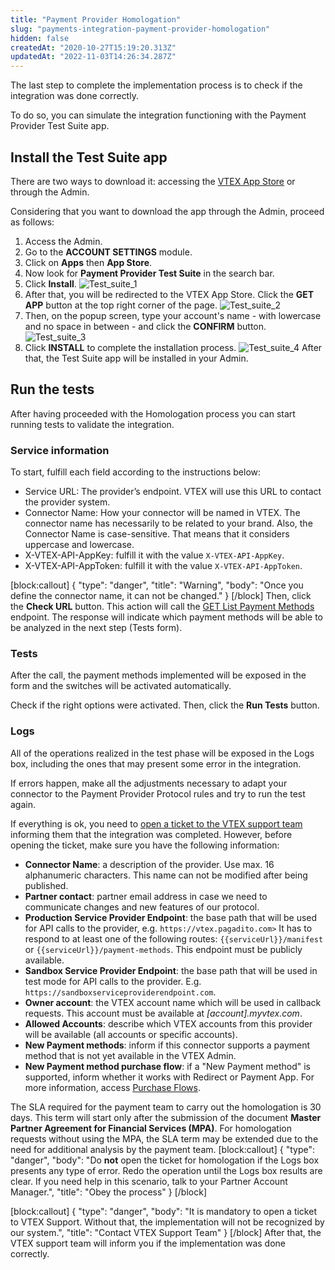 ```yaml
---
title: "Payment Provider Homologation"
slug: "payments-integration-payment-provider-homologation"
hidden: false
createdAt: "2020-10-27T15:19:20.313Z"
updatedAt: "2022-11-03T14:26:34.287Z"
---
```


The last step to complete the implementation process is to check if the integration was done correctly.

To do so, you can simulate the integration functioning with the Payment Provider Test Suite app.

## Install the Test Suite app

There are two ways to download it: accessing the [VTEX App Store](https://apps.vtex.com/vtex-payment-provider-test-suite/p) or through the Admin.

Considering that you want to download the app through the Admin, proceed as follows:

1. Access the Admin.
2. Go to the **ACCOUNT SETTINGS** module.
3. Click on **Apps** then **App Store**.
4. Now look for **Payment Provider Test Suite** in the search bar.
5. Click **Install**.
   ![Test_suite_1](https://cdn.jsdelivr.net/gh/vtexdocs/dev-portal-content@readme-docs/docs/guides/Integration%20Guides/payments-integration-guide/c2c9925-Test_suite_1_23.png)
6. After that, you will be redirected to the VTEX App Store. Click the **GET APP** button at the top right corner of the page.
   ![Test_suite_2](https://cdn.jsdelivr.net/gh/vtexdocs/dev-portal-content@readme-docs/docs/guides/Integration%20Guides/payments-integration-guide/7e850d8-Test_suite_2_25.png)
7. Then, on the popup screen, type your account's name - with lowercase and no space in between - and click the **CONFIRM** button.
   ![Test_suite_3](https://cdn.jsdelivr.net/gh/vtexdocs/dev-portal-content@readme-docs/docs/guides/Integration%20Guides/payments-integration-guide/571bd57-Test_suite_3_27.png)
8. Click **INSTALL** to complete the installation process.
   ![Test_suite_4](https://cdn.jsdelivr.net/gh/vtexdocs/dev-portal-content@readme-docs/docs/guides/Integration%20Guides/payments-integration-guide/9191e2b-Test_suite_4_29.png)
   After that, the Test Suite app will be installed in your Admin.

## Run the tests

After having proceeded with the Homologation process you can start running tests to validate the integration.

### Service information

To start, fulfill each field according to the instructions below:

- Service URL: The provider’s endpoint. VTEX will use this URL to contact the provider system.
- Connector Name: How your connector will be named in VTEX. The connector name has necessarily to be related to your brand. Also, the Connector Name is case-sensitive. That means that it considers uppercase and lowercase.
- X-VTEX-API-AppKey: fulfill it with the value `X-VTEX-API-AppKey`.
- X-VTEX-API-AppToken: fulfill it with the value `X-VTEX-API-AppToken`.

[block:callout]
{
  "type": "danger",
  "title": "Warning",
  "body": "Once you define the connector name, it can not be changed."
}
[/block]
Then, click the **Check URL** button. This action will call the [GET List Payment Methods](https://developers.vtex.com/vtex-developer-docs/reference/paymentmethods) endpoint. The response will indicate which payment methods will be able to be analyzed in the next step (Tests form).

### Tests

After the call, the payment methods implemented will be exposed in the form and the switches will be activated automatically.

Check if the right options were activated. Then, click the **Run Tests** button.

### Logs

All of the operations realized in the test phase will be exposed in the Logs box, including the ones that may present some error in the integration.

If errors happen, make all the adjustments necessary to adapt your connector to the Payment Provider Protocol rules and try to run the test again.

If everything is ok, you need to [open a ticket to the VTEX support team](https://help.vtex.com/en/tutorial/opening-tickets-to-vtex-support--16yOEqpO32UQYygSmMSSAM?locale=en) informing them that the integration was completed. However, before opening the ticket, make sure you have the following information:

- **Connector Name**: a description of the provider. Use max. 16 alphanumeric characters. This name can not be modified after being published.
- **Partner contact**: partner email address in case we need to communicate changes and new features of our protocol.
- **Production Service Provider Endpoint**: the base path that will be used for API calls to the provider, e.g. `https://vtex.pagadito.com>` It has to respond to at least one of the following routes: `{{serviceUrl}}/manifest` or `{{serviceUrl}}/payment-methods`. This endpoint must be publicly available.
- **Sandbox Service Provider Endpoint**: the base path that will be used in test mode for API calls to the provider. E.g. `https://sandboxserviceproviderendpoint.com`.
- **Owner account**: the VTEX account name which will be used in callback requests. This account must be available at *[account].myvtex.com*.
- **Allowed Accounts**: describe which VTEX accounts from this provider will be available (all accounts or specific accounts).
- **New Payment methods**: inform if this connector supports a payment method that is not yet available in the VTEX Admin.
- **New Payment method purchase flow**: if a "New Payment method" is supported, inform whether it works with Redirect or Payment App. For more information, access  [Purchase Flows](https://developers.vtex.com/vtex-rest-api/docs/payments-integration-purchase-flows).

The SLA required for the payment team to carry out the homologation is 30 days. This term will start only after the submission of the document **Master Partner Agreement for Financial Services (MPA)**. For homologation requests without using the MPA, the SLA term may be extended due to the need for additional analysis by the payment team.
[block:callout]
{
  "type": "danger",
  "body": "Do **not** open the ticket for homologation if the Logs box presents any type of error. Redo the operation until the Logs box results are clear. If you need help in this scenario, talk to your Partner Account Manager.",
  "title": "Obey the process"
}
[/block]

[block:callout]
{
  "type": "danger",
  "body": "It is mandatory to open a ticket to VTEX Support. Without that, the implementation will not be recognized by our system.",
  "title": "Contact VTEX Support Team"
}
[/block]
After that, the VTEX support team will inform you if the implementation was done correctly.
